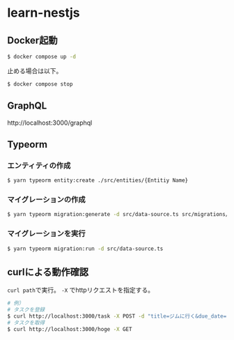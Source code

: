 # learn-nestjs
## Docker起動
```bash
$ docker compose up -d
```

止める場合は以下。
```bash
$ docker compose stop
```

## GraphQL
http://localhost:3000/graphql

## Typeorm
### エンティティの作成
```bash
$ yarn typeorm entity:create ./src/entities/{Entitiy Name}
```

### マイグレーションの作成
```bash
$ yarn typeorm migration:generate -d src/data-source.ts src/migrations/{Migration Name}
```

### マイグレーションを実行
```bash
$ yarn typeorm migration:run -d src/data-source.ts
```

## curlによる動作確認
`curl path`で実行。
`-X` でhttpリクエストを指定する。
```bash
# 例）
# タスクを登録
$ curl http://localhost:3000/task -X POST -d "title=ジムに行く&due_date=2021-10-05"
# タスクを取得
$ curl http://localhost:3000/hoge -X GET
```
